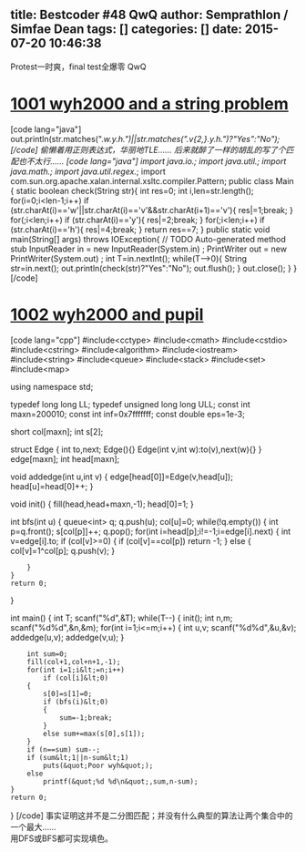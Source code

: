 title: Bestcoder #48 QwQ
author: Semprathlon / Simfae Dean
tags: []
categories: []
date: 2015-07-20 10:46:38
---
Protest一时爽，final test全爆零 QwQ

[1001 wyh2000 and a string problem](http://acm.hdu.edu.cn/showproblem.php?pid=5284)
====
[code lang="java"]
out.println(str.matches(&quot;.*w.*y.*h.*&quot;)||str.matches(&quot;.*v{2,}.*y.*h.*&quot;)?&quot;Yes&quot;:&quot;No&quot;);
[/code]
偷懒着用正则表达式，华丽地TLE……
后来就醉了一样的胡乱的写了个匹配也不太行……
[code lang="java"]
import java.io.*;
import java.util.*;
import java.math.*;
import java.util.regex.*;
import com.sun.org.apache.xalan.internal.xsltc.compiler.Pattern;
public class Main {
    static boolean check(String str){
        int res=0;
        int i,len=str.length();
        for(i=0;i&lt;len-1;i++)
            if (str.charAt(i)=='w'||str.charAt(i)=='v'&amp;&amp;str.charAt(i+1)=='v'){
                res|=1;break;
            }
        for(;i&lt;len;i++)
            if (str.charAt(i)=='y'){
                res|=2;break;
            }
        for(;i&lt;len;i++)
            if (str.charAt(i)=='h'){
                res|=4;break;
            }
        return res==7;
    }
    public static void main(String[] args)  throws IOException{
        // TODO Auto-generated method stub
         InputReader in = new InputReader(System.in)  ;
         PrintWriter out = new PrintWriter(System.out) ;
         int T=in.nextInt();
         while(T--&gt;0){
             String str=in.next();
             out.println(check(str)?&quot;Yes&quot;:&quot;No&quot;);
             out.flush();
         }
         out.close();
    }
}
[/code]

[1002 wyh2000 and pupil](http://acm.hdu.edu.cn/showproblem.php?pid=5285)
====
[code lang="cpp"]
#include&lt;cctype&gt;
#include&lt;cmath&gt;
#include&lt;cstdio&gt;
#include&lt;cstring&gt;
#include&lt;algorithm&gt;
#include&lt;iostream&gt;
#include&lt;string&gt;
#include&lt;queue&gt;
#include&lt;stack&gt;
#include&lt;set&gt;
#include&lt;map&gt;

using namespace std;

typedef long long LL;
typedef unsigned long long ULL;
const int maxn=200010;
const int inf=0x7fffffff;
const double eps=1e-3;

short col[maxn];
int s[2];

struct Edge
{
    int to,next;
    Edge(){}
    Edge(int v,int w):to(v),next(w){}
} edge[maxn];
int head[maxn];

void addedge(int u,int v)
{
    edge[head[0]]=Edge(v,head[u]);
    head[u]=head[0]++;
}

void init()
{
    fill(head,head+maxn,-1);
    head[0]=1;
}

int bfs(int u)
{
    queue&lt;int&gt; q;
    q.push(u);
    col[u]=0;
    while(!q.empty())
    {
        int p=q.front();
        s[col[p]]++;
        q.pop();
        for(int i=head[p];i!=-1;i=edge[i].next)
        {
            int v=edge[i].to;
            if (col[v]&gt;=0)
            {
                if (col[v]==col[p]) return -1;
            }
            else
            {
                col[v]=1^col[p];
                q.push(v);
            }

        }
    }
    return 0;
}

int main()
{
    int T;
    scanf(&quot;%d&quot;,&amp;T);
    while(T--)
    {
        init();
        int n,m;
        scanf(&quot;%d%d&quot;,&amp;n,&amp;m);
        for(int i=1;i&lt;=m;i++)
        {
            int u,v;
            scanf(&quot;%d%d&quot;,&amp;u,&amp;v);
            addedge(u,v);
            addedge(v,u);
        }

        int sum=0;
        fill(col+1,col+n+1,-1);
        for(int i=1;i&lt;=n;i++)
            if (col[i]&lt;0)
        {
            s[0]=s[1]=0;
            if (bfs(i)&lt;0)
            {
                sum=-1;break;
            }
            else sum+=max(s[0],s[1]);
        }
        if (n==sum) sum--;
        if (sum&lt;1||n-sum&lt;1)
            puts(&quot;Poor wyh&quot;);
        else
            printf(&quot;%d %d\n&quot;,sum,n-sum);
    }
    return 0;
}
[/code]
事实证明这并不是二分图匹配；并没有什么典型的算法让两个集合中的一个最大……   
用DFS或BFS都可实现填色。